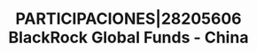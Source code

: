 ---
layout: asset
title: PARTICIPACIONES|28205606 BlackRock Global Funds - China
isin: LU2112292094
---